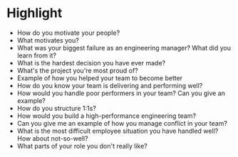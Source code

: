 # Highlight
+ How do you motivate your people?
+ What motivates you?
+ What was your biggest failure as an engineering manager? What did you learn from it?
+ What is the hardest decision you have ever made?
+ What's the project you're most proud of?
+ Example of how you helped your team to become better
+ How do you know your team is delivering and performing well?
+ How would you handle poor performers in your team? Can you give an example?
+ How do you structure 1:1s?
+ How would you build a high-performance engineering team?
+ Can you give me an example of how you manage conflict in your team?
+ What is the most difficult employee situation you have handled well? How about not-so-well?
+ What parts of your role you don't really like?



